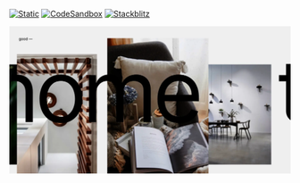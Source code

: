 [![Static](https://img.shields.io/badge/demo-%23646CFF.svg?logo=html5&logoColor=white)](https://pmndrs.github.io/examples/infinite-scroll)
[![CodeSandbox](https://img.shields.io/badge/codesandbox-040404?logo=codesandbox&logoColor=DBDBDB)](https://codesandbox.io/s/github/pmndrs/examples/tree/main/demos/infinite-scroll)
[![Stackblitz](https://img.shields.io/badge/stackblitz-fff?logo=Stackblitz&logoColor=1389FD)](https://stackblitz.com/github/pmndrs/examples/tree/main/demos/infinite-scroll)

![](thumbnail.webp)
